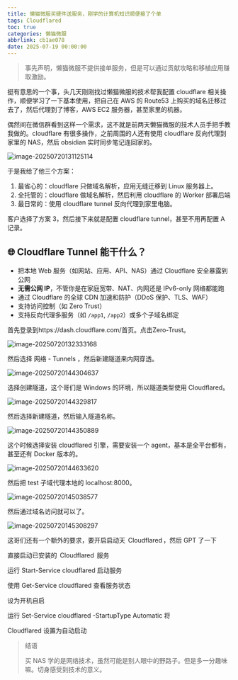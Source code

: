 ```yaml
---
title: 懒猫微服买硬件送服务，刚学的计算机知识顺便接了个单
tags: Cloudflared
toc: true
categories: 懒猫微服
abbrlink: cb1ae078
date: 2025-07-19 00:00:00
---
```


> 事先声明，懒猫微服不提供接单服务，但是可以通过贡献攻略和移植应用赚取激励。

挺有意思的一个事，头几天刚刚找过懒猫微服的技术帮我配置 cloudflare 相关操作，顺便学习了一下基本使用，把自己在 AWS 的 Route53 上购买的域名迁移过去了，然后代理到了博客，AWS EC2 服务器，甚至家里的机器。

偶然间在微信群看到这样一个需求，这不就是前两天懒猫微服的技术人员手把手教我做的。cloudflare 有很多操作，之前周围的人还有使用 cloudflare 反向代理到家里的 NAS，然后 obsidian 实时同步笔记连回家的。

<!-- more -->

![image-20250720131125114](https://raw.githubusercontent.com/cloudsmithy/picgo-imh/master/image-20250720131125114.png)

于是我给了他三个方案：

1. 最省心的：cloudflare 只做域名解析，应用无缝迁移到 Linux 服务器上。
2. 全托管的：cloudflare 做域名解析，然后利用 cloudflare 的 Worker 部署后端
3. 最日常的：使用 cloudflare tunnel 反向代理到家里电脑。

客户选择了方案 3，然后接下来就是配置 cloudflare tunnel，甚至不用再配置 A 记录。

## 🌐 Cloudflare Tunnel 能干什么？

- 把本地 Web 服务（如网站、应用、API、NAS）通过 Cloudflare 安全暴露到公网
- **无需公网 IP**，不管你是在家庭宽带、NAT、内网还是 IPv6-only 网络都能跑
- 通过 Cloudflare 的全球 CDN 加速和防护（DDoS 保护、TLS、WAF）
- 支持访问控制（如 Zero Trust）
- 支持反向代理多服务（如 `/app1`, `/app2`）或多个子域名绑定

首先登录到https://dash.cloudflare.com/首页。点击Zero-Trust。

![image-20250720132333168](https://raw.githubusercontent.com/cloudsmithy/picgo-imh/master/image-20250720132333168.png)

然后选择 网络 - Tunnels ，然后新建隧道来内网穿透。

![image-20250720144304637](https://raw.githubusercontent.com/cloudsmithy/picgo-imh/master/image-20250720144304637.png)

选择创建隧道，这个哥们是 Windows 的环境，所以隧道类型使用 Cloudflared。

![image-20250720144329817](https://raw.githubusercontent.com/cloudsmithy/picgo-imh/master/image-20250720144329817.png)

然后选择新建隧道，然后输入隧道名称。

![image-20250720144350889](https://raw.githubusercontent.com/cloudsmithy/picgo-imh/master/image-20250720144350889.png)

这个时候选择安装 cloudflared 引擎，需要安装一个 agent，基本是全平台都有，甚至还有 Docker 版本的。

![image-20250720144633620](https://raw.githubusercontent.com/cloudsmithy/picgo-imh/master/image-20250720144633620.png)

然后把 test 子域代理本地的 localhost:8000。

![image-20250720145038577](https://raw.githubusercontent.com/cloudsmithy/picgo-imh/master/image-20250720145038577.png)

然后通过域名访问就可以了。

![image-20250720145308297](https://raw.githubusercontent.com/cloudsmithy/picgo-imh/master/image-20250720145308297.png)

这哥们还有一个额外的要求，要开启启动天  Cloudflared ，然后 GPT 了一下

直接启动已安装的  Cloudflared  服务

运行 Start-Service cloudflared 启动服务

使用 Get-Service cloudflared 查看服务状态

设为开机自启

运行 Set-Service cloudflared -StartupType Automatic 将

Cloudflared 设置为自动启动

> 结语
>
> 买 NAS 学的是网络技术，虽然可能是别人眼中的野路子。但是多一分趣味嘛。切身感受到技术的意义。
